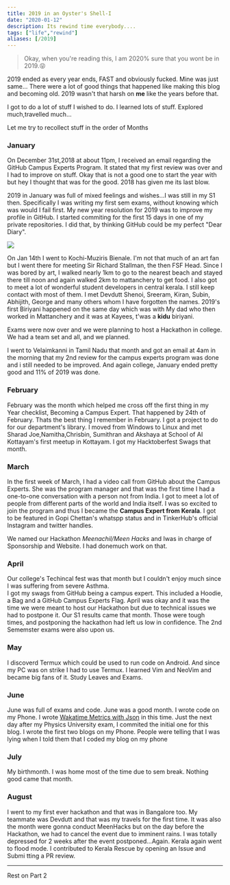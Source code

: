 ```yaml
---
title: 2019 in an Oyster's Shell-I
date: "2020-01-12"
description: Its rewind time everybody....
tags: ["life","rewind"]
aliases: [/2019]
---
```

> Okay, when you're reading this, I am 2020% sure that you wont be in 2019.😝

2019 ended as every year ends, FAST and obviously fucked. Mine was just same... There were a lot of good things that happened like making this blog and becoming old. 2019 wasn't that harsh on **me** like the years before that. 

I got to do a lot of stuff I wished to do. I learned lots of stuff. Explored much,travelled much...

Let me try to recollect stuff in the order of Months

### January
On December 31st,2018 at about 11pm, I received an email regarding the GitHub Campus Experts Program. It stated that my first review was over and I had to improve on stuff. Okay that is not a good one to start the year with but hey I thought that was for the good. 2018 has given me its last blow.

2019 in January was full of mixed feelings and wishes...I was still in my S1 then. Specifically I was writing my first sem exams, without knowing which was would I fail first. My new year resolution for 2019 was to improve my profile in GitHub. I started commiting for the first 15 days in one of my private repositories. I did that, by thinking GitHub could be my perfect "Dear Diary".   

![](/jan.png)

On Jan 14th I went to Kochi-Muziris Bienale. I'm not that much of an art fan but I went there for meeting Sir Richard Stallman, the then FSF Head. Since I was bored by art, I walked nearly 1km to go to the nearest beach and stayed there till noon and again walked 2km to mattanchery to get food. I also got to meet a lot of wonderful student developers in central kerala. I still keep contact with most of them. I met Devdutt Shenoi, Sreeram, Kiran, Subin, Abhijith, George and many others whom I have forgotten the names. 2019's first Biriyani happened on the same day which was with My dad who then worked in Mattanchery and it was at Kayees, t'was a **kidu** biriyani. 

Exams were now over and we were planning to host a Hackathon in college. We had a team set and all, and we planned.

I went to Velaimkanni in Tamil Nadu that month and got an email at 4am in the morning that my 2nd review for the campus experts program was done and i still needed to be improved. And again college, January ended pretty good and 11% of 2019 was done.

### February
February was the month which helped me cross off the first thing in my Year checklist, Becoming a Campus Expert. That happened by 24th of February. Thats the best thing I remember in February. I got a project to do for our department's library. I moved from Windows to Linux and met Sharad Joe,Namitha,Chrisbin, Sumithran and Akshaya at School of AI Kottayam's first meetup in Kottayam. I got my Hacktoberfest Swags that month.

### March
In the first week of March, I had a video call from GitHub about the Campus Experts. She was the program manager and that was the first time I had a one-to-one conversation with a person not from India. I got to meet a lot of people from different parts of the world and India itself. I was so excited to join the program and thus I became the **Campus Expert from Kerala**. I got to be featured in Gopi Chettan's whatspp status and in TinkerHub's official Instagram and twitter handles.   

We named our Hackathon _*Meenachil/Meen Hacks*_ and Iwas in charge of Sponsorship and Website. I had donemuch work on that. 

### April
Our college's Techincal fest was that month but I couldn't enjoy much since I was suffering from severe Asthma.    
I got my swags from GitHub being a campus expert. This included a Hoodie, a Bag and a GitHub Campus Experts Flag. April was okay and it was the time we were meant to host our Hackathon but due to technical issues we had to postpone it. Our S1 results came that month. Those were tough times, and postponing the hackathon had left us low in confidence. The 2nd Sememster exams were also upon us.

### May
I discoverd Termux which could be used to run code on Android. And since my PC was on strike I had to use Termux. I learned Vim and NeoVim and became big fans of it. Study Leaves and Exams. 
### June
June was full of exams and code. June was a good month. I wrote code on my Phone. I wrote [Wakatime Metrics with Json](https://github.com/athul/wakatime-metrics) in this time.
Just the next day after my Physics University exam, I commited the initial one for this blog. I wrote the first two blogs on my Phone. People were telling that I was lying when I told them that I coded my blog on my phone
### July
My birthmonth. I was home most of the time due to sem break. Nothing good came that month.
### August
I went to my first ever hackathon and that was in Bangalore too. My teammate was Devdutt and that was my travels for the first time.
It was also the month were gonna conduct MeenHacks but on the day before the Hackathon, we had to cancel the event due to imminent rains. I was totally depressed for 2 weeks after the event postponed...Again. Kerala again went to flood mode. I contributed to Kerala Rescue by opening an Issue and Submi  tting a PR review.

-----
Rest on Part 2
